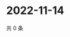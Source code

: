# 2022-11-14

共 0 条

<!-- BEGIN WEIBO -->
<!-- 最后更新时间 Mon Nov 14 2022 03:01:01 GMT+0800 (China Standard Time) -->

<!-- END WEIBO -->
